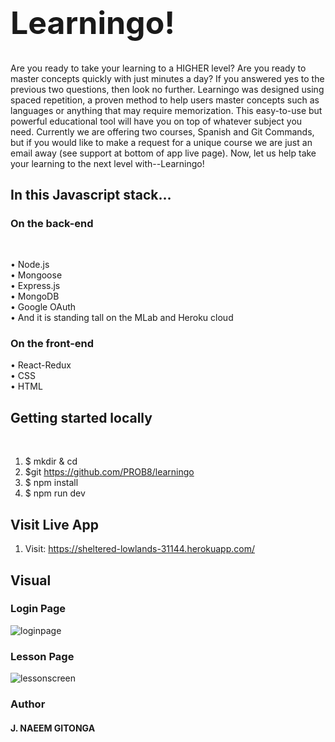<h1 style="font-size: 50px">Learningo!</h1>


Are you ready to take your learning to a HIGHER level? Are you ready to master concepts quickly with just minutes a day? If you answered yes to the previous two questions, then look no further. Learningo was designed using spaced repetition, a proven method to help users master concepts such as languages or anything that may require memorization. This easy-to-use but powerful educational tool will have you on top of whatever subject you need. Currently we are offering two courses, Spanish and Git Commands, but if you would like to make a request for a unique course we are just an email away (see support at bottom of app live page). Now, let us help take your learning to the next level with--Learningo!


<h2>In this Javascript stack…</h2>

<h3>On the back-end</h3><br>

• Node.js <br>
•	Mongoose <br>
•	Express.js <br>
•	MongoDB <br>
•	Google OAuth <br>
•	And it is standing tall on the MLab and Heroku cloud<br> 

<h3>On the front-end</h3>
•	React-Redux <br>
•	CSS <br>
•	HTML <br>

<h2>Getting started locally</h2><br>

1.	$ mkdir <foldername> & cd <foldername>
2.  $git https://github.com/PROB8/learningo<br>
3.	$ npm install<br>
4.	$ npm run dev<br>

<h2>Visit Live App</h2>

1.	Visit: https://sheltered-lowlands-31144.herokuapp.com/ <br>

<h2>Visual</h2>
<h3>Login Page</h3>


![loginpage](https://user-images.githubusercontent.com/26694930/29237846-2b1ccc02-7ef5-11e7-9b42-325c1eadc559.png)


<h3>Lesson Page</h3>


![lessonscreen](https://user-images.githubusercontent.com/26694930/29237867-916586d4-7ef5-11e7-94ea-e781e92a48ed.png)
<h3>Author</h3>
<h4>J. NAEEM GITONGA</h4>
